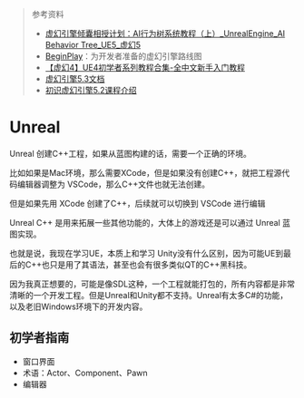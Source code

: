 > 参考资料
>
> - [虚幻引擎倾囊相授计划：AI行为树系统教程（上）_UnrealEngine_AI Behavior Tree_UE5_虚幻5](https://www.bilibili.com/video/BV1dz4y1A7G3/?p=2&spm_id_from=pageDriver&vd_source=b736aa3d7f0fdf47b59ea3021dc810ab)
> - [BeginPlay](https://dev.epicgames.com/community/learning/paths/0w/unreal-engine-beginplay)：为开发者准备的虚幻引擎路线图
> - [【虚幻4】UE4初学者系列教程合集-全中文新手入门教程](https://www.bilibili.com/video/BV164411Y732?p=2&vd_source=b736aa3d7f0fdf47b59ea3021dc810ab)
> - [虚幻引擎5.3文档](https://dev.epicgames.com/documentation/zh-cn/unreal-engine/unreal-engine-5-3-documentation)
> - [初识虚幻引擎5.2课程介绍](https://dev.epicgames.com/community/learning/courses/QRY/unreal-engine-5-2/pv1G/unreal-engine-5-2)

# Unreal

Unreal 创建C++工程，如果从蓝图构建的话，需要一个正确的环境。

比如如果是Mac环境，那么需要XCode，但是如果没有创建C++，就把工程源代码编辑器调整为 VSCode，那么C++文件也就无法创建。

但是如果先用 XCode 创建了C++，后续就可以切换到 VSCode 进行编辑



Unreal C++ 是用来拓展一些其他功能的，大体上的游戏还是可以通过 Unreal 蓝图实现。



也就是说，我现在学习UE，本质上和学习 Unity没有什么区别，因为可能UE到最后的C++也只是用了其语法，甚至也会有很多类似QT的C++黑科技。



因为我真正想要的，可能是像SDL这种，一个工程就能打包的，所有内容都是非常清晰的一个开发工程。但是Unreal和Unity都不支持。Unreal有太多C#的功能，以及老旧Windows环境下的开发内容。



## 初学者指南

- 窗口界面
- 术语：Actor、Component、Pawn
- 编辑器

